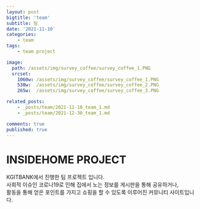 ```yaml
---
layout: post
bigtitle: 'team'
subtitle: 팀
date: '2021-11-10'
categories:
    - team
tags:
    - team project

image:
  path: /assets/img/survey_coffee/survey_coffee_1.PNG
  srcset:
    1060w: /assets/img/survey_coffee/survey_coffee_1.PNG
    530w:  /assets/img/survey_coffee/survey_coffee_2.PNG
    265w:  /assets/img/survey_coffee/survey_coffee_3.PNG

related_posts:
    - _posts/team/2021-11-10_team_1.md
    - _posts/team/2021-12-30_team_1.md

comments: true
published: true
---
```


# INSIDEHOME PROJECT

KGITBANK에서 진행한 팀 프로젝트 입니다.<br>
사회적 이슈인 코로나19로 인해 집에서 노는 정보를 게시판을 통해 공유하거나,<br>
활동을 통해 얻은 포인트를 가지고 쇼핑을 할 수 있도록 이루어진 커뮤니티 사이트입니다.
